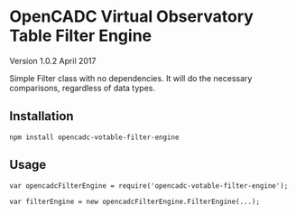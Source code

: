 # OpenCADC Virtual Observatory Table Filter Engine 

Version 1.0.2
April 2017

Simple Filter class with no dependencies.  It will do the necessary comparisons, regardless of data types.

## Installation

```
npm install opencadc-votable-filter-engine
```

## Usage

```
var opencadcFilterEngine = require('opencadc-votable-filter-engine');

var filterEngine = new opencadcFilterEngine.FilterEngine(...);
```

